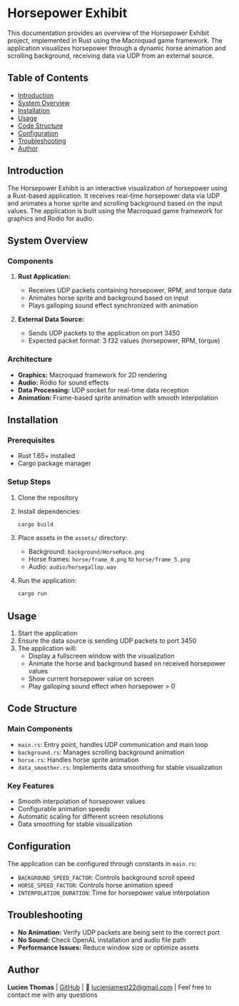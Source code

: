 # Horsepower Exhibit

This documentation provides an overview of the Horsepower Exhibit project, implemented in Rust using the Macroquad game framework. The application visualizes horsepower through a dynamic horse animation and scrolling background, receiving data via UDP from an external source.

## Table of Contents

- [Introduction](#introduction)
- [System Overview](#system-overview)
- [Installation](#installation)
- [Usage](#usage)
- [Code Structure](#code-structure)
- [Configuration](#configuration)
- [Troubleshooting](#troubleshooting)
- [Author](#author)

## Introduction

The Horsepower Exhibit is an interactive visualization of horsepower using a Rust-based application. It receives real-time horsepower data via UDP and animates a horse sprite and scrolling background based on the input values. The application is built using the Macroquad game framework for graphics and Rodio for audio.

## System Overview

### Components

1. **Rust Application:**
   - Receives UDP packets containing horsepower, RPM, and torque data
   - Animates horse sprite and background based on input
   - Plays galloping sound effect synchronized with animation

2. **External Data Source:**
   - Sends UDP packets to the application on port 3450
   - Expected packet format: 3 f32 values (horsepower, RPM, torque)

### Architecture

- **Graphics:** Macroquad framework for 2D rendering
- **Audio:** Rodio for sound effects
- **Data Processing:** UDP socket for real-time data reception
- **Animation:** Frame-based sprite animation with smooth interpolation

## Installation

### Prerequisites

- Rust 1.65+ installed
- Cargo package manager

### Setup Steps

1. Clone the repository
2. Install dependencies:
   ```bash
   cargo build
   ```
3. Place assets in the `assets/` directory:
   - Background: `background/HorseRace.png`
   - Horse frames: `horse/frame_0.png` to `horse/frame_5.png`
   - Audio: `audio/horsegallop.wav`

4. Run the application:
   ```bash
   cargo run
   ```

## Usage

1. Start the application
2. Ensure the data source is sending UDP packets to port 3450
3. The application will:
   - Display a fullscreen window with the visualization
   - Animate the horse and background based on received horsepower values
   - Show current horsepower value on screen
   - Play galloping sound effect when horsepower > 0

## Code Structure

### Main Components

- `main.rs`: Entry point, handles UDP communication and main loop
- `background.rs`: Manages scrolling background animation
- `horse.rs`: Handles horse sprite animation
- `data_smoother.rs`: Implements data smoothing for stable visualization

### Key Features

- Smooth interpolation of horsepower values
- Configurable animation speeds
- Automatic scaling for different screen resolutions
- Data smoothing for stable visualization

## Configuration

The application can be configured through constants in `main.rs`:

- `BACKGROUND_SPEED_FACTOR`: Controls background scroll speed
- `HORSE_SPEED_FACTOR`: Controls horse animation speed
- `INTERPOLATION_DURATION`: Time for horsepower value interpolation

## Troubleshooting

- **No Animation:** Verify UDP packets are being sent to the correct port
- **No Sound:** Check OpenAL installation and audio file path
- **Performance Issues:** Reduce window size or optimize assets

## Author
**Lucien Thomas** | [GitHub](https://github.com/ljt019) | 📧 lucienjamest22@gmail.com | Feel free to contact me with any questions
